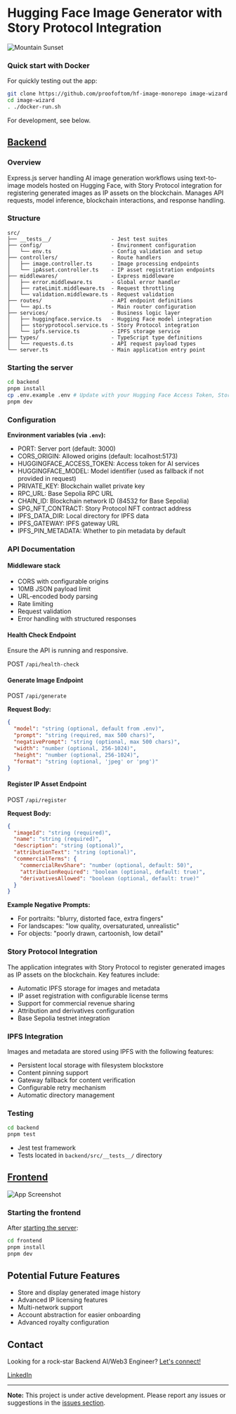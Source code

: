# Hugging Face Image Generator with Story Protocol Integration

![Mountain Sunset](./mountain_sunset.png)

### Quick start with Docker

For quickly testing out the app:

```bash
git clone https://github.com/proofoftom/hf-image-monorepo image-wizard
cd image-wizard
. ./docker-run.sh
```

For development, see below.

## [Backend](./backend)

### Overview

Express.js server handling AI image generation workflows using text-to-image models hosted on Hugging Face, with Story Protocol integration for registering generated images as IP assets on the blockchain. Manages API requests, model inference, blockchain interactions, and response handling.

### Structure

```
src/
├── __tests__/                   - Jest test suites
├── config/                      - Environment configuration
│   └── env.ts                   - Config validation and setup
├── controllers/                 - Route handlers
│   ├── image.controller.ts      - Image processing endpoints
│   └── ipAsset.controller.ts    - IP asset registration endpoints
├── middlewares/                 - Express middleware
│   ├── error.middleware.ts      - Global error handler
│   ├── rateLimit.middleware.ts  - Request throttling
│   └── validation.middleware.ts - Request validation
├── routes/                      - API endpoint definitions
│   └── api.ts                   - Main router configuration
├── services/                    - Business logic layer
│   ├── huggingface.service.ts   - Hugging Face model integration
│   ├── storyprotocol.service.ts - Story Protocol integration
│   └── ipfs.service.ts          - IPFS storage service
├── types/                       - TypeScript type definitions
│   └── requests.d.ts            - API request payload types
└── server.ts                    - Main application entry point
```

### Starting the server

```bash
cd backend
pnpm install
cp .env.example .env # Update with your Hugging Face Access Token, Story Protocol, and IPFS settings
pnpm dev
```

### Configuration

**Environment variables (via `.env`):**

- PORT: Server port (default: 3000)
- CORS_ORIGIN: Allowed origins (default: localhost:5173)
- HUGGINGFACE_ACCESS_TOKEN: Access token for AI services
- HUGGINGFACE_MODEL: Model identifier (used as fallback if not provided in request)
- PRIVATE_KEY: Blockchain wallet private key
- RPC_URL: Base Sepolia RPC URL
- CHAIN_ID: Blockchain network ID (84532 for Base Sepolia)
- SPG_NFT_CONTRACT: Story Protocol NFT contract address
- IPFS_DATA_DIR: Local directory for IPFS data
- IPFS_GATEWAY: IPFS gateway URL
- IPFS_PIN_METADATA: Whether to pin metadata by default

### API Documentation

#### Middleware stack

- CORS with configurable origins
- 10MB JSON payload limit
- URL-encoded body parsing
- Rate limiting
- Request validation
- Error handling with structured responses

#### Health Check Endpoint

Ensure the API is running and responsive.

POST `/api/health-check`

#### Generate Image Endpoint

POST `/api/generate`

**Request Body:**

```json
{
  "model": "string (optional, default from .env)",
  "prompt": "string (required, max 500 chars)",
  "negativePrompt": "string (optional, max 500 chars)",
  "width": "number (optional, 256-1024)",
  "height": "number (optional, 256-1024)",
  "format": "string (optional, 'jpeg' or 'png')"
}
```

#### Register IP Asset Endpoint

POST `/api/register`

**Request Body:**

```json
{
  "imageId": "string (required)",
  "name": "string (required)",
  "description": "string (optional)",
  "attributionText": "string (optional)",
  "commercialTerms": {
    "commercialRevShare": "number (optional, default: 50)",
    "attributionRequired": "boolean (optional, default: true)",
    "derivativesAllowed": "boolean (optional, default: true)"
  }
}
```

**Example Negative Prompts:**

- For portraits: "blurry, distorted face, extra fingers"
- For landscapes: "low quality, oversaturated, unrealistic"
- For objects: "poorly drawn, cartoonish, low detail"

### Story Protocol Integration

The application integrates with Story Protocol to register generated images as IP assets on the blockchain. Key features include:

- Automatic IPFS storage for images and metadata
- IP asset registration with configurable license terms
- Support for commercial revenue sharing
- Attribution and derivatives configuration
- Base Sepolia testnet integration

### IPFS Integration

Images and metadata are stored using IPFS with the following features:

- Persistent local storage with filesystem blockstore
- Content pinning support
- Gateway fallback for content verification
- Configurable retry mechanism
- Automatic directory management

### Testing

```bash
cd backend
pnpm test
```

- Jest test framework
- Tests located in `backend/src/__tests__/` directory

## [Frontend](./frontend)

![App Screenshot](./screenshot.png)

### Starting the frontend

After [starting the server](#starting-the-server):

```bash
cd frontend
pnpm install
pnpm dev
```

## Potential Future Features

- Store and display generated image history
- Advanced IP licensing features
- Multi-network support
- Account abstraction for easier onboarding
- Advanced royalty configuration

## Contact

Looking for a rock-star Backend AI/Web3 Engineer? [Let's connect!](mailto:hf-image-monorepo.prowling715@passinbox.com)

[LinkedIn](https://linkedin.com/in/proofoftom)

---

**Note:** This project is under active development. Please report any issues or suggestions in the [issues section](https://github.com/proofoftom/hf-image-monorepo/issues).
